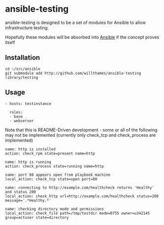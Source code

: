 ansible-testing
===============

ansible-testing is designed to be a set of modules for Ansible to allow 
infrastructure testing. 

Hopefully these modules will be absorbed into [Ansible](http://github.com/ansible/ansible)
if the concept proves itself

## Installation

```
cd ~/src/ansible
git submodule add http://github.com/willthames/ansible-testing library/testing
```

## Usage
```
- hosts: testinstance

  roles:
  - base
  - webserver
```

Note that this is README-Driven development - some or all of the following may not be 
implemented (currently only check_tcp and check_process are implemented)

```
name: http is installed
action: check_rpm state=present name=http

name: http is running
action: check_process state=running name=http

name: port 80 appears open from playbook machine
local_action: check_tcp state=open port=80

name: connecting to http://example.com/healthcheck returns 'Healthy' and status 200
local_action: check_http url=http://example.com/healthcheck status=200 message='.*Healthy.*'

name: checking directory mode and permissions
local_action: check_file path=/tmp/testdir mode=0755 owner=u342145 group=actuser state=directory
```
